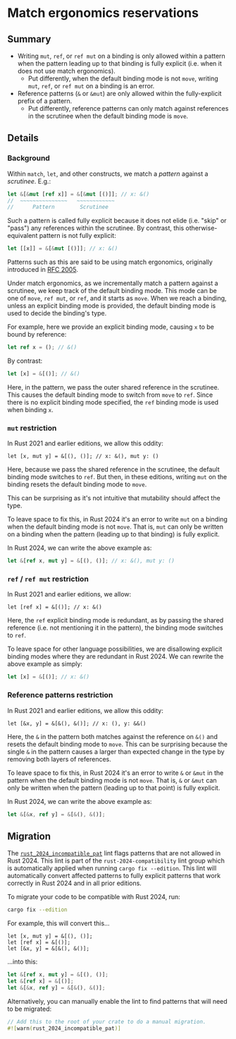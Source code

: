# Match ergonomics reservations

## Summary

- Writing `mut`, `ref`, or `ref mut` on a binding is only allowed within a pattern when the pattern leading up to that binding is fully explicit (i.e. when it does not use match ergonomics).
  - Put differently, when the default binding mode is not `move`, writing `mut`, `ref`, or `ref mut` on a binding is an error.
- Reference patterns (`&` or `&mut`) are only allowed within the fully-explicit prefix of a pattern.
  - Put differently, reference patterns can only match against references in the scrutinee when the default binding mode is `move`.

## Details

### Background

Within `match`, `let`, and other constructs, we match a *pattern* against a *scrutinee*.  E.g.:

```rust
let &[&mut [ref x]] = &[&mut [()]]; // x: &()
//  ~~~~~~~~~~~~~~~   ~~~~~~~~~~~~
//      Pattern        Scrutinee
```

Such a pattern is called fully explicit because it does not elide (i.e. "skip" or "pass") any references within the scrutinee.  By contrast, this otherwise-equivalent pattern is not fully explicit:

```rust
let [[x]] = &[&mut [()]]; // x: &()
```

Patterns such as this are said to be using match ergonomics, originally introduced in [RFC 2005][].

Under match ergonomics, as we incrementally match a pattern against a scrutinee, we keep track of the default binding mode.  This mode can be one of `move`, `ref mut`, or `ref`, and it starts as `move`.  When we reach a binding, unless an explicit binding mode is provided, the default binding mode is used to decide the binding's type.

For example, here we provide an explicit binding mode, causing `x` to be bound by reference:

```rust
let ref x = (); // &()
```

By contrast:

```rust
let [x] = &[()]; // &()
```

Here, in the pattern, we pass the outer shared reference in the scrutinee.  This causes the default binding mode to switch from `move` to `ref`.  Since there is no explicit binding mode specified, the `ref` binding mode is used when binding `x`.

[RFC 2005]: https://github.com/rust-lang/rfcs/pull/2005

### `mut` restriction

In Rust 2021 and earlier editions, we allow this oddity:

```rust,edition2021
let [x, mut y] = &[(), ()]; // x: &(), mut y: ()
```

Here, because we pass the shared reference in the scrutinee, the default binding mode switches to `ref`.  But then, in these editions, writing `mut` on the binding resets the default binding mode to `move`.

This can be surprising as it's not intuitive that mutability should affect the type.

To leave space to fix this, in Rust 2024 it's an error to write `mut` on a binding when the default binding mode is not `move`.  That is, `mut` can only be written on a binding when the pattern (leading up to that binding) is fully explicit.

In Rust 2024, we can write the above example as:

```rust
let &[ref x, mut y] = &[(), ()]; // x: &(), mut y: ()
```

### `ref` / `ref mut` restriction

In Rust 2021 and earlier editions, we allow:

```rust,edition2021
let [ref x] = &[()]; // x: &()
```

Here, the `ref` explicit binding mode is redundant, as by passing the shared reference (i.e. not mentioning it in the pattern), the binding mode switches to `ref`.

To leave space for other language possibilities, we are disallowing explicit binding modes where they are redundant in Rust 2024.  We can rewrite the above example as simply:

```rust
let [x] = &[()]; // x: &()
```

### Reference patterns restriction

In Rust 2021 and earlier editions, we allow this oddity:

```rust,edition2021
let [&x, y] = &[&(), &()]; // x: (), y: &&()
```

Here, the `&` in the pattern both matches against the reference on `&()` and resets the default binding mode to `move`.  This can be surprising because the single `&` in the pattern causes a larger than expected change in the type by removing both layers of references.

To leave space to fix this, in Rust 2024 it's an error to write `&` or `&mut` in the pattern when the default binding mode is not `move`.  That is, `&` or `&mut` can only be written when the pattern (leading up to that point) is fully explicit.

In Rust 2024, we can write the above example as:

```rust
let &[&x, ref y] = &[&(), &()];
```

## Migration

The [`rust_2024_incompatible_pat`][] lint flags patterns that are not allowed in Rust 2024.  This lint is part of the `rust-2024-compatibility` lint group which is automatically applied when running `cargo fix --edition`.  This lint will automatically convert affected patterns to fully explicit patterns that work correctly in Rust 2024 and in all prior editions.

To migrate your code to be compatible with Rust 2024, run:

```sh
cargo fix --edition
```

For example, this will convert this...

```rust,edition2021
let [x, mut y] = &[(), ()];
let [ref x] = &[()];
let [&x, y] = &[&(), &()];
```

...into this:

```rust
let &[ref x, mut y] = &[(), ()];
let &[ref x] = &[()];
let &[&x, ref y] = &[&(), &()];
```

Alternatively, you can manually enable the lint to find patterns that will need to be migrated:

```rust
// Add this to the root of your crate to do a manual migration.
#![warn(rust_2024_incompatible_pat)]
```

[`rust_2024_incompatible_pat`]: ../../rustc/lints/listing/allowed-by-default.html#rust-2024-incompatible-pat
